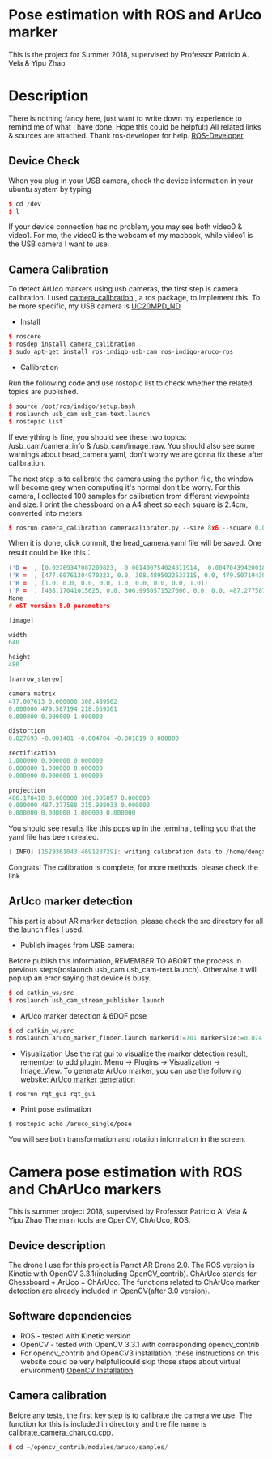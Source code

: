# Pose estimation with ROS and ArUco marker
This is the project for Summer 2018, supervised by Professor Patricio A. Vela &amp; Yipu Zhao

# Description
There is nothing fancy here, just want to write down my experience to remind me of what I have done. Hope this could be helpful:) 
All related links &amp; sources are attached. Thank ros-developer for help.  [ROS-Developer](http://ros-developer.com/2017/04/23/aruco-ros/)

## Device Check
When you plug in your USB camera, check the device information in your ubuntu system by typing
```C++
$ cd /dev
$ l
```
If your device connection has no problem, you may see both video0 &amp; video1. For me, the video0 is the webcam of my macbook, while video1 is the USB camera I want to use.


## Camera Calibration
To detect ArUco markers using usb cameras, the first step is camera calibration. I used [camera_calibration](http://wiki.ros.org/camera_calibration) , a ros package, to implement this. To be more specific, my USB camera is [UC20MPD_ND](https://store.spinelelectronics.com/UC20MPD_ND)

* Install
```C++
$ roscore
$ rosdep install camera_calibration
$ sudo apt-get install ros-indigo-usb-cam ros-indigo-aruco-ros
```

* Callibration

Run the following code and use rostopic list to check whether the related topics are published.
```C++
$ source /opt/ros/indigo/setup.bash
$ roslaunch usb_cam usb_cam-text.launch
$ rostopic list
```
If everything is fine, you should see these two topics: /usb_cam/camera_info &amp; /usb_cam/image_raw. You should also see some warnings about head_camera.yaml, don't worry we are gonna fix these after calibration.

The next step is to calibrate the camera using the python file, the window will become grey when computing it's normal don't be worry. For this camera, I collected 100 samples for calibration from different viewpoints and size. I print the chessboard on a A4 sheet so each square is 2.4cm, converted into meters.

```C++
$ rosrun camera_calibration cameracalibrator.py --size 8x6 --square 0.024  image:=/usb_cam/image_raw camera:=/usb_cam
```
When it is done, click commit, the head_camera.yaml file will be saved.
One result could be like this：
```C++
('D = ', [0.02769347087200823, -0.001400754024811914, -0.004704394200188205, -0.0018190502592750099, 0.0])
('K = ', [477.00761304970223, 0.0, 308.4895022533115, 0.0, 479.5071943003428, 218.6693607752001, 0.0, 0.0, 1.0])
('R = ', [1.0, 0.0, 0.0, 0.0, 1.0, 0.0, 0.0, 0.0, 1.0])
('P = ', [486.17041015625, 0.0, 306.9950571527006, 0.0, 0.0, 487.277587890625, 215.99803311404685, 0.0, 0.0, 0.0, 1.0, 0.0])
None
# oST version 5.0 parameters

[image]

width
640

height
480

[narrow_stereo]

camera matrix
477.007613 0.000000 308.489502
0.000000 479.507194 218.669361
0.000000 0.000000 1.000000

distortion
0.027693 -0.001401 -0.004704 -0.001819 0.000000

rectification
1.000000 0.000000 0.000000
0.000000 1.000000 0.000000
0.000000 0.000000 1.000000

projection
486.170410 0.000000 306.995057 0.000000
0.000000 487.277588 215.998033 0.000000
0.000000 0.000000 1.000000 0.000000
```
You should see results like this pops up in the terminal, telling you that the yaml file has been created.
```c++
[ INFO] [1529361043.469128729]: writing calibration data to /home/dengxuanliang/.ros/camera_info/head_camera.yaml
```
Congrats! The calibration is complete, for more methods, please check the link.

## ArUco marker detection
This part is about AR marker detection, please check the src directory for all the launch files I used.
* Publish images from USB camera:

Before publish this information, REMEMBER TO ABORT the process in previous steps(roslaunch usb_cam usb_cam-text.launch). Otherwise it will pop up an error saying that device is busy.

```c++
$ cd catkin_ws/src
$ roslaunch usb_cam_stream_publisher.launch
```
* ArUco marker detection &amp; 6DOF pose 

```c++
$ cd catkin_ws/src
$ roslaunch aruco_marker_finder.launch markerId:=701 markerSize:=0.074
```

* Visualization
Use the rqt gui to visualize the marker detection result, remember to add plugin. Menu -> Plugins -> Visualization -> Image_View. To generate ArUco marker, you can use the following website: [ArUco marker generation](https://terpconnect.umd.edu/~jwelsh12/enes100/markergen.html)

```
$ rosrun rqt_gui rqt_gui
```

* Print pose estimation

```
$ rostopic echo /aruco_single/pose
```
You will see both transformation and rotation information in the screen.


# Camera pose estimation with ROS and ChArUco markers
This is summer project 2018, supervised by Professor Patricio A. Vela &amp; Yipu Zhao
The main tools are OpenCV, ChArUco, ROS. 

## Device description
The drone I use for this project is Parrot AR Drone 2.0. The ROS version is Kinetic with OpenCV 3.3.1(including OpenCV_contrib). ChArUco stands for Chessboard + ArUco = ChArUco. The functions related to ChArUco marker detection are already included in OpenCV(after 3.0 version). 

## Software dependencies
* ROS - tested with Kinetic version
* OpenCV - tested with OpenCV 3.3.1 with corresponding opencv_contrib
* For opencv_contrib and OpenCV3 installation, these instructions on this website could be very helpful(could skip those steps about virtual environment)   [OpenCV Installation](https://www.learnopencv.com/install-opencv3-on-ubuntu/)



## Camera calibration
Before any tests, the first key step is to calibrate the camera we use. The function for this is included in directory and the file name is calibrate_camera_charuco.cpp.
```C++
$ cd ~/opencv_contrib/modules/aruco/samples/
```










